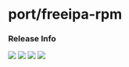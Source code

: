 # port/freeipa-rpm

### Release Info
[![](https://images.microbadger.com/badges/version/port/freeipa-rpm.svg)](http://microbadger.com/images/port/freeipa-rpm "Image info @ microbadger.com")
[![](https://images.microbadger.com/badges/image/port/freeipa-rpm.svg)](http://microbadger.com/images/port/freeipa-rpm "Image info @ microbadger.com")
[![](https://images.microbadger.com/badges/commit/port/freeipa-rpm.svg)](http://microbadger.com/images/port/freeipa-rpm "Image info @ microbadger.com")
[![](https://images.microbadger.com/badges/license/port/freeipa-rpm.svg)](http://microbadger.com/images/port/freeipa-rpm "Image info @ microbadger.com")
